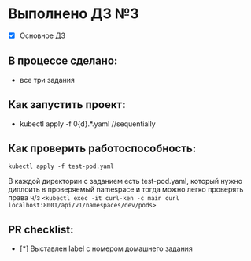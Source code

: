 # Выполнено ДЗ №3

- [x] Основное ДЗ

## В процессе сделано:

- все три задания

## Как запустить проект:

- kubectl apply -f 0\{d}.\*.yaml //sequentially

## Как проверить работоспособность:

```
kubectl apply -f test-pod.yaml
```

В каждой директории с заданием есть test-pod.yaml, который нужно диплоить в проверяемый namespace и тогда можно легко проверять права ч/з `<kubectl exec -it curl-ken -c main curl localhost:8001/api/v1/namespaces/dev/pods>`

## PR checklist:

- [*] Выставлен label с номером домашнего задания
